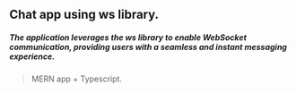 ## Chat app using ws library.

##### The application leverages the ws library to enable WebSocket communication, providing users with a seamless and instant messaging experience.

> MERN app + Typescript.

